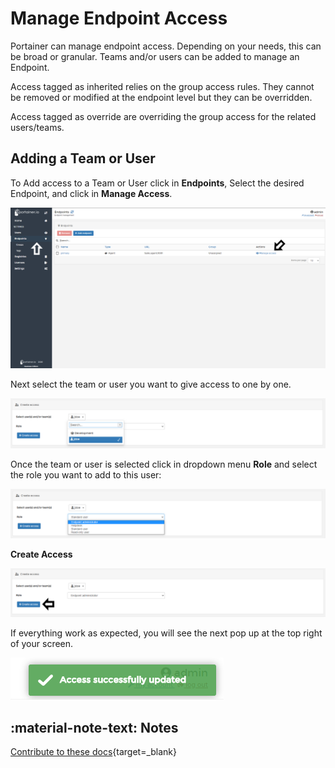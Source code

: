 # Manage Endpoint Access

Portainer can manage endpoint  access. Depending on your needs, this can be broad or granular. Teams and/or users can be added to manage an Endpoint.

Access tagged as inherited relies on the group access rules. They cannot be removed or modified at the endpoint level but they can be overridden.

Access tagged as override are overriding the group access for the related users/teams.

## Adding a Team or User

To Add access to a Team or User click in <b>Endpoints</b>, Select the desired Endpoint, and click in <b>Manage 
Access</b>.

![access](assets/access_1.png)

Next select the team or user you want to give access to one by one.

![access](assets/role2.png)

Once the team or user is selected click in dropdown menu <b>Role</b> and select the role you want to add to this user:

![access](assets/role1.png)

 <b>Create Access</b>

![access](assets/role3.png)

If everything work as expected, you will see the next pop up at the top right of your screen.

![access](assets/role4.png)

## :material-note-text: Notes

[Contribute to these docs](https://github.com/portainer/portainer-docs/blob/master/contributing.md){target=_blank}
